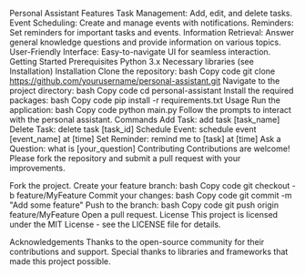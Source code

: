 Personal Assistant
Features
Task Management: Add, edit, and delete tasks.
Event Scheduling: Create and manage events with notifications.
Reminders: Set reminders for important tasks and events.
Information Retrieval: Answer general knowledge questions and provide information on various topics.
User-Friendly Interface: Easy-to-navigate UI for seamless interaction.
Getting Started
Prerequisites
Python 3.x
Necessary libraries (see Installation)
Installation
Clone the repository:
bash
Copy code
git clone https://github.com/yourusername/personal-assistant.git
Navigate to the project directory:
bash
Copy code
cd personal-assistant
Install the required packages:
bash
Copy code
pip install -r requirements.txt
Usage
Run the application:
bash
Copy code
python main.py
Follow the prompts to interact with the personal assistant.
Commands
Add Task: add task [task_name]
Delete Task: delete task [task_id]
Schedule Event: schedule event [event_name] at [time]
Set Reminder: remind me to [task] at [time]
Ask a Question: what is [your_question]
Contributing
Contributions are welcome! Please fork the repository and submit a pull request with your improvements.

Fork the project.
Create your feature branch:
bash
Copy code
git checkout -b feature/MyFeature
Commit your changes:
bash
Copy code
git commit -m "Add some feature"
Push to the branch:
bash
Copy code
git push origin feature/MyFeature
Open a pull request.
License
This project is licensed under the MIT License - see the LICENSE file for details.

Acknowledgements
Thanks to the open-source community for their contributions and support.
Special thanks to libraries and frameworks that made this project possible.
